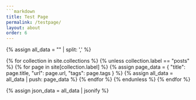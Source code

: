 ```yaml
---
```markdown
title: Test Page
permalink: /testpage/
layout: about
order: 6
---
```


{% assign all_data = "" | split: ',' %}

{% for collection in site.collections %}
  {% unless collection.label == "posts" %}
      {% for page in site[collection.label] %}
        {% assign page_data = {
          "title": page.title,
          "url": page.url,
          "tags": page.tags
        } %}
        {% assign all_data = all_data | push: page_data %}
      {% endfor %}
  {% endunless %}
{% endfor %}

{% assign json_data = all_data | jsonify %}

<script type="application/json" id="page-data">
{{ json_data }}
</script>
```
